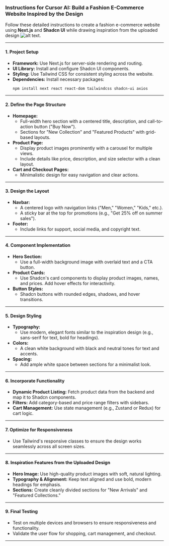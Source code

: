 ### Instructions for Cursor AI: Build a Fashion E-Commerce Website Inspired by the Design

Follow these detailed instructions to create a fashion e-commerce website using **Next.js** and **Shadcn UI** while drawing inspiration from the uploaded design ![alt text](original-45dbe8021eb8072e0477b602773e7d19.webp).

---

#### 1. **Project Setup**
   - **Framework:** Use Next.js for server-side rendering and routing.  
   - **UI Library:** Install and configure Shadcn UI components.  
   - **Styling:** Use Tailwind CSS for consistent styling across the website.  
   - **Dependencies:** Install necessary packages:
     ```bash
     npm install next react react-dom tailwindcss shadcn-ui axios
     ```

---

#### 2. **Define the Page Structure**
   - **Homepage:**  
     - Full-width hero section with a centered title, description, and call-to-action button ("Buy Now").  
     - Sections for "New Collection" and "Featured Products" with grid-based layouts.  
   - **Product Page:**  
     - Display product images prominently with a carousel for multiple views.  
     - Include details like price, description, and size selector with a clean layout.  
   - **Cart and Checkout Pages:**  
     - Minimalistic design for easy navigation and clear actions.  

---

#### 3. **Design the Layout**
   - **Navbar:**  
     - A centered logo with navigation links ("Men," "Women," "Kids," etc.).  
     - A sticky bar at the top for promotions (e.g., "Get 25% off on summer sales").  
   - **Footer:**  
     - Include links for support, social media, and copyright text.  

---

#### 4. **Component Implementation**
   - **Hero Section:**  
     - Use a full-width background image with overlaid text and a CTA button.  
   - **Product Cards:**  
     - Use Shadcn's card components to display product images, names, and prices. Add hover effects for interactivity.  
   - **Button Styles:**  
     - Shadcn buttons with rounded edges, shadows, and hover transitions.  

---

#### 5. **Design Styling**
   - **Typography:**  
     - Use modern, elegant fonts similar to the inspiration design (e.g., sans-serif for text, bold for headings).  
   - **Colors:**  
     - A clean white background with black and neutral tones for text and accents.  
   - **Spacing:**  
     - Add ample white space between sections for a minimalist look.  

---

#### 6. **Incorporate Functionality**
   - **Dynamic Product Listing:** Fetch product data from the backend and map it to Shadcn components.  
   - **Filters:** Add category-based and price range filters with sidebars.  
   - **Cart Management:** Use state management (e.g., Zustand or Redux) for cart logic.  

---

#### 7. **Optimize for Responsiveness**
   - Use Tailwind's responsive classes to ensure the design works seamlessly across all screen sizes.  

---

#### 8. **Inspiration Features from the Uploaded Design**
   - **Hero Image:** Use high-quality product images with soft, natural lighting.  
   - **Typography & Alignment:** Keep text aligned and use bold, modern headings for emphasis.  
   - **Sections:** Create cleanly divided sections for "New Arrivals" and "Featured Collections."  

---

#### 9. **Final Testing**
   - Test on multiple devices and browsers to ensure responsiveness and functionality.  
   - Validate the user flow for shopping, cart management, and checkout.  

---
